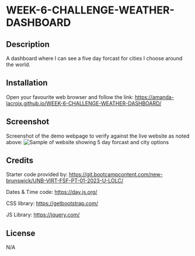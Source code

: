 # WEEK-6-CHALLENGE-WEATHER-DASHBOARD

## Description

A dashboard where I can see a five day forcast for cities I choose around the world.


## Installation

Open your favourite web browser and follow the link: https://amanda-lacroix.github.io/WEEK-6-CHALLENGE-WEATHER-DASHBOARD/

## Screenshot

Screenshot of the demo webpage to verify against the live website as noted above:
![Sample of website showing 5 day forcast and city options](./assets/06-server-side-apis-homework-demo)


## Credits

Starter code provided by: https://git.bootcampcontent.com/new-brunswick/UNB-VIRT-FSF-PT-01-2023-U-LOLC/

Dates & Time code: https://day.js.org/

CSS library: https://getbootstrap.com/

JS Library: https://jquery.com/

## License

N/A
